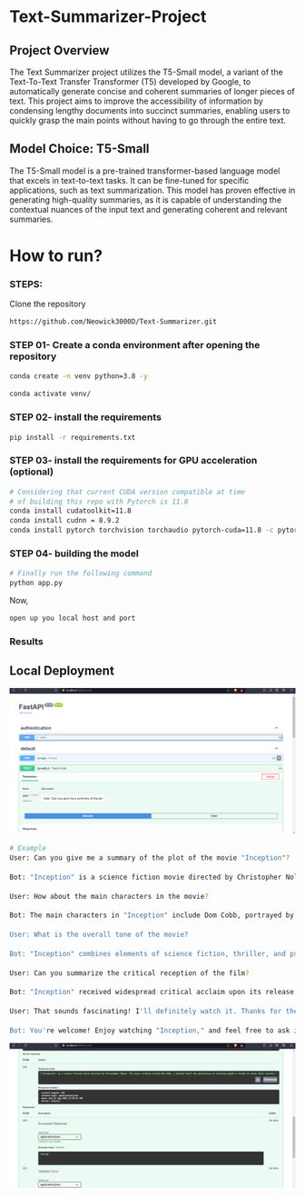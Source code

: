 # Text-Summarizer-Project
## Project Overview
The Text Summarizer project utilizes the T5-Small model, a variant of the Text-To-Text Transfer Transformer (T5) developed by Google, to automatically generate concise and coherent summaries of longer pieces of text. This project aims to improve the accessibility of information by condensing lengthy documents into succinct summaries, enabling users to quickly grasp the main points without having to go through the entire text.

## Model Choice: T5-Small
The T5-Small model is a pre-trained transformer-based language model that excels in text-to-text tasks. It can be fine-tuned for specific applications, such as text summarization. This model has proven effective in generating high-quality summaries, as it is capable of understanding the contextual nuances of the input text and generating coherent and relevant summaries.


# How to run?
### STEPS:

Clone the repository

```bash
https://github.com/Neowick3000D/Text-Summarizer.git
```
### STEP 01- Create a conda environment after opening the repository

```bash
conda create -n venv python=3.8 -y
```

```bash
conda activate venv/
```


### STEP 02- install the requirements
```bash
pip install -r requirements.txt
```

### STEP 03- install the requirements for GPU acceleration (optional)
```bash
# Considering that current CUDA version compatible at time
# of building this repo with Pytorch is 11.8
conda install cudatoolkit=11.8
conda install cudnn = 8.9.2
conda install pytorch torchvision torchaudio pytorch-cuda=11.8 -c pytorch -c nvidia
```
### STEP 04- building the model
```bash
# Finally run the following command
python app.py
```

Now,
```bash
open up you local host and port
```
### Results

## Local Deployment
![Homepage](./homepage.png)
```bash
# Example
User: Can you give me a summary of the plot of the movie "Inception"?

Bot: "Inception" is a science fiction movie directed by Christopher Nolan. The story revolves around Dom Cobb, a skilled thief who specializes in entering people's dreams to steal their secrets. Cobb is given the task of planting an idea into someone's mind, known as "inception," which is considered a challenging and dangerous feat. As Cobb and his team navigate various dream layers, the boundaries between reality and dreams become blurred, leading to mind-bending sequences and unexpected twists.

User: How about the main characters in the movie?

Bot: The main characters in "Inception" include Dom Cobb, portrayed by Leonardo DiCaprio. He is a skilled extractor who becomes obsessed with the idea of reuniting with his family. Arthur, played by Joseph Gordon-Levitt, is Cobb's close associate and a trusted member of the team. Ariadne, portrayed by Ellen Page, is an architecture student who joins Cobb's team to design dreamscapes. Other notable characters include Eames, played by Tom Hardy, and Mal, Cobb's deceased wife, portrayed by Marion Cotillard.

User: What is the overall tone of the movie?

Bot: "Inception" combines elements of science fiction, thriller, and psychological drama. The film's tone is intense and thought-provoking, as it delves into complex themes such as the nature of reality, dreams, and the subconscious. The blend of action-packed sequences with philosophical exploration gives the movie a unique and captivating atmosphere.

User: Can you summarize the critical reception of the film?

Bot: "Inception" received widespread critical acclaim upon its release. Critics praised its intricate plot, stunning visual effects, and innovative concepts. The film's exploration of dreams and the human mind sparked discussions among audiences and scholars alike. Christopher Nolan's direction and the performances of the cast were also highly praised. "Inception" became a commercial success and is considered one of the standout films of the 21st century.

User: That sounds fascinating! I'll definitely watch it. Thanks for the summary!

Bot: You're welcome! Enjoy watching "Inception," and feel free to ask if you have more questions in the future.

```
![result](./result.png)
